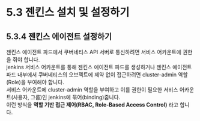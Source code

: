 # 5.3 젠킨스 설치 및 설정하기

## 5.3.4 젠킨스 에이전트 설정하기

젠킨스 에이전트 파드에서 쿠버네티스 API 서버로 통신하려면 서비스 어카운트에 권한을 줘야 합니다.  
jenkins 서비스 어카운트를 통해 젠킨스 에이전트 파드를 생성하거나 젠킨스 에이전트 파드 내부에서 쿠버네티스의 오브젝트에 제약 없이 접근하려면 cluster-admin 역할(Role)을 부여해야 합니다.  
서비스 어카운트에 cluster-admin 역할을 부여하고 이를 권한이 필요한 서비스 어카운트(사용자, 그룹)인 jenkins에 묶어(binding)줍니다.  
이런 방식을 **역할 기반 접근 제어(RBAC, Role-Based Access Control)** 라고 합니다.